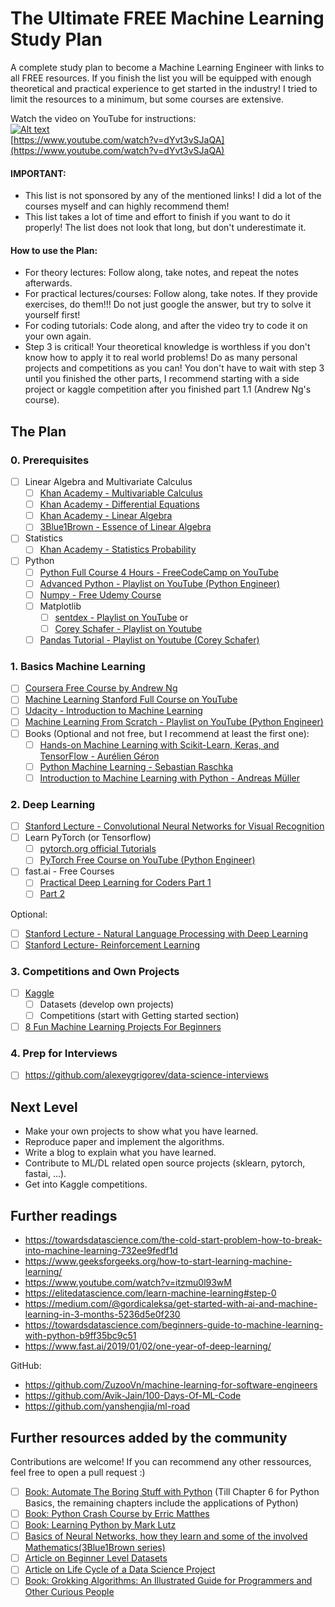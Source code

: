 # The Ultimate FREE Machine Learning Study Plan

A complete study plan to become a Machine Learning Engineer with links to all FREE resources. If you finish the list you will be equipped with enough theoretical and practical experience to get started in the industry! I tried to limit the resources to a minimum, but some courses are extensive.

Watch the video on YouTube for instructions:  
[![Alt text](https://img.youtube.com/vi/dYvt3vSJaQA/hqdefault.jpg)](https://www.youtube.com/watch?v=dYvt3vSJaQA)  
[https://www.youtube.com/watch?v=dYvt3vSJaQA](https://www.youtube.com/watch?v=dYvt3vSJaQA)

#### IMPORTANT: 
- This list is not sponsored by any of the mentioned links! I did a lot of the courses myself and can highly recommend them!
- This list takes a lot of time and effort to finish if you want to do it properly! The list does not look that long, but don't underestimate it.

#### How to use the Plan:
- For theory lectures: Follow along, take notes, and repeat the notes afterwards.
- For practical lectures/courses: Follow along, take notes. If they provide exercises, do them!!! Do not just google the answer, but try to solve it yourself first!
- For coding tutorials: Code along, and after the video try to code it on your own again.
- Step 3 is critical! Your theoretical knowledge is worthless if you don't know how to apply it to real world problems! Do as many personal projects and competitions as you can! You don't have to wait with step 3 until you finished the other parts, I recommend starting with a side project or kaggle competition after you finished part 1.1 (Andrew Ng's course).

## The Plan

### 0. Prerequisites
- [ ] Linear Algebra and Multivariate Calculus
    - [ ] [Khan Academy - Multivariable Calculus](https://www.khanacademy.org/math/multivariable-calculus)
    - [ ] [Khan Academy - Differential Equations](https://www.khanacademy.org/math/differential-equations)
    - [ ] [Khan Academy - Linear Algebra](https://www.khanacademy.org/math/linear-algebra)
    - [ ] [3Blue1Brown - Essence of Linear Algebra](https://www.3blue1brown.com/essence-of-linear-algebra-page/)
- [ ] Statistics
    - [ ] [Khan Academy - Statistics Probability](https://www.khanacademy.org/math/statistics-probability)
- [ ] Python
    - [ ] [Python Full Course 4 Hours - FreeCodeCamp on YouTube](https://www.youtube.com/watch?v=rfscVS0vtbw) 
    - [ ] [Advanced Python - Playlist on YouTube (Python Engineer)](https://www.youtube.com/watch?v=QLTdOEn79Rc&list=PLqnslRFeH2UqLwzS0AwKDKLrpYBKzLBy2)
    - [ ] [Numpy - Free Udemy Course](https://www.udemy.com/course/deep-learning-prerequisites-the-numpy-stack-in-python/)
    - [ ] Matplotlib
        - [ ] [sentdex - Playlist on YouTube](https://www.youtube.com/watch?v=q7Bo_J8x_dw&list=PLQVvvaa0QuDfefDfXb9Yf0la1fPDKluPF) or
        - [ ] [Corey Schafer - Playlist on Youtube](https://www.youtube.com/watch?v=UO98lJQ3QGI&list=PL-osiE80TeTvipOqomVEeZ1HRrcEvtZB_)
    - [ ] [Pandas Tutorial - Playlist on Youtube (Corey Schafer)](https://www.youtube.com/watch?v=ZyhVh-qRZPA&list=PL-osiE80TeTsWmV9i9c58mdDCSskIFdDS)

### 1. Basics Machine Learning
- [ ] [Coursera Free Course by Andrew Ng](https://www.coursera.org/learn/machine-learning)
- [ ] [Machine Learning Stanford Full Course on YouTube](https://www.youtube.com/watch?v=PPLop4L2eGk&list=PLLssT5z_DsK-h9vYZkQkYNWcItqhlRJLN)
- [ ] [Udacity - Introduction to Machine Learning](https://www.udacity.com/course/intro-to-machine-learning--ud120)
- [ ] [Machine Learning From Scratch - Playlist on YouTube (Python Engineer)](https://www.youtube.com/watch?v=ngLyX54e1LU&list=PLqnslRFeH2Upcrywf-u2etjdxxkL8nl7E)
- [ ] Books (Optional and not free, but I recommend at least the first one):
    - [ ] [Hands-on Machine Learning with Scikit-Learn, Keras, and TensorFlow - Aurélien Géron](https://www.amazon.com/Hands-Machine-Learning-Scikit-Learn-TensorFlow/dp/1492032646/ref=sr_1_1?crid=1J69S9GKU93E4&keywords=hands+on+machine+learning+with+scikit-learn+and+tensorflow+2&qid=1584648367&sprefix=hands+o%2Caps%2C256&sr=8-1)
    - [ ] [Python Machine Learning - Sebastian Raschka](https://www.amazon.com/Python-Machine-Learning-scikit-learn-TensorFlow/dp/1789955750/ref=sr_1_1?crid=L7PEHL95RXH4&keywords=python+machine+learning&qid=1584648438&sprefix=python+ma%2Caps%2C230&sr=8-1)
    - [ ] [Introduction to Machine Learning with Python - Andreas Müller](https://www.amazon.com/Introduction-Machine-Learning-Python-Scientists/dp/1449369413/ref=sr_1_1?crid=WAQPG9CEM3W&keywords=introduction+to+machine+learning+with+python&qid=1584648523&sprefix=introduc%2Caps%2C238&sr=8-1)

### 2. Deep Learning
- [ ] [Stanford Lecture - Convolutional Neural Networks for Visual Recognition](https://www.youtube.com/watch?v=vT1JzLTH4G4&list=PL3FW7Lu3i5JvHM8ljYj-zLfQRF3EO8sYv)
- [ ] Learn PyTorch (or Tensorflow)
    - [ ] [pytorch.org official Tutorials](https://pytorch.org/tutorials/)
    - [ ] [PyTorch Free Course on YouTube (Python Engineer)](https://www.youtube.com/watch?v=EMXfZB8FVUA&list=PLqnslRFeH2UrcDBWF5mfPGpqQDSta6VK4)
- [ ] fast.ai - Free Courses
    - [ ] [Practical Deep Learning for Coders Part 1](https://www.fast.ai/)
    - [ ] [Part 2](https://course.fast.ai/part2)

Optional:
- [ ] [Stanford Lecture - Natural Language Processing with Deep Learning](https://www.youtube.com/watch?v=8rXD5-xhemo&list=PLoROMvodv4rOhcuXMZkNm7j3fVwBBY42z)
- [ ] [Stanford Lecture- Reinforcement Learning](https://www.youtube.com/watch?v=FgzM3zpZ55o&list=PLoROMvodv4rOSOPzutgyCTapiGlY2Nd8u)

### 3. Competitions and Own Projects
- [ ] [Kaggle](https://www.kaggle.com/)
    - [ ] Datasets (develop own projects)
    - [ ] Competitions (start with Getting started section)
- [ ] [8 Fun Machine Learning Projects For Beginners](https://elitedatascience.com/machine-learning-projects-for-beginners)

### 4. Prep for Interviews
- [ ] https://github.com/alexeygrigorev/data-science-interviews

## Next Level
- Make your own projects to show what you have learned.
- Reproduce paper and implement the algorithms.
- Write a blog to explain what you have learned. 
- Contribute to ML/DL related open source projects (sklearn, pytorch, fastai, ...).
- Get into Kaggle competitions.

## Further readings
- https://towardsdatascience.com/the-cold-start-problem-how-to-break-into-machine-learning-732ee9fedf1d
- https://www.geeksforgeeks.org/how-to-start-learning-machine-learning/
- https://www.youtube.com/watch?v=itzmu0l93wM
- https://elitedatascience.com/learn-machine-learning#step-0
- https://medium.com/@gordicaleksa/get-started-with-ai-and-machine-learning-in-3-months-5236d5e0f230
- https://towardsdatascience.com/beginners-guide-to-machine-learning-with-python-b9ff35bc9c51
- https://www.fast.ai/2019/01/02/one-year-of-deep-learning/


GitHub:
- https://github.com/ZuzooVn/machine-learning-for-software-engineers
- https://github.com/Avik-Jain/100-Days-Of-ML-Code
- https://github.com/yanshengjia/ml-road

## Further resources added by the community
Contributions are welcome! If you can recommend any other ressources, feel free to open a pull request :)
- [ ] [Book: Automate The Boring Stuff with Python](https://automatetheboringstuff.com/) (Till Chapter 6 for Python Basics, the remaining chapters include the applications of Python)
- [ ] [Book: Python Crash Course by Erric Matthes](https://ehmatthes.github.io/pcc_2e/regular_index/)
- [ ] [Book: Learning Python by Mark Lutz](https://www.oreilly.com/library/view/learning-python-5th/9781449355722/)
- [ ] [Basics of Neural Networks, how they learn and some of the involved Mathematics(3Blue1Brown series)](https://www.youtube.com/playlist?list=PLZHQObOWTQDNU6R1_67000Dx_ZCJB-3pi)
- [ ] [Article on Beginner Level Datasets](https://medium.com/machine-learning-india/getting-started-in-data-science-beginner-level-datasets-376ffe60c6fe)
- [ ] [Article on Life Cycle of a Data Science Project](https://medium.com/machine-learning-india/the-life-cycle-of-a-data-science-project-d614d8d233b7)
- [ ] [Book: Grokking Algorithms: An Illustrated Guide for Programmers and Other Curious People](https://www.manning.com/books/grokking-algorithms)
